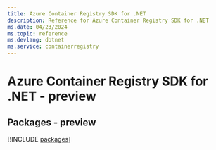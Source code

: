 ```yaml
---
title: Azure Container Registry SDK for .NET
description: Reference for Azure Container Registry SDK for .NET
ms.date: 04/23/2024
ms.topic: reference
ms.devlang: dotnet
ms.service: containerregistry
---
```

# Azure Container Registry SDK for .NET - preview
## Packages - preview
[!INCLUDE [packages](container-registry-index.md)]